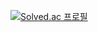 [![Solved.ac
프로필](http://mazassumnida.wtf/api/v2/generate_badge?boj=dign552)](https://solved.ac/dign552)
